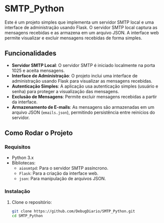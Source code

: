 # SMTP_Python

Este é um projeto simples que implementa um servidor SMTP local e uma interface de administração usando Flask. O servidor SMTP local captura as mensagens recebidas e as armazena em um arquivo JSON. A interface web permite visualizar e excluir mensagens recebidas de forma simples.

## Funcionalidades

- **Servidor SMTP Local**: O servidor SMTP é iniciado localmente na porta 1025 e aceita mensagens.
- **Interface de Administração**: O projeto inclui uma interface de administração usando Flask para visualizar as mensagens recebidas.
- **Autenticação Simples**: A aplicação usa autenticação simples (usuário e senha) para proteger a visualização das mensagens.
- **Exclusão de Mensagens**: Permite excluir mensagens recebidas a partir da interface.
- **Armazenamento de E-mails**: As mensagens são armazenadas em um arquivo JSON (`emails.json`), permitindo persistência entre reinícios do servidor.

## Como Rodar o Projeto

### Requisitos

- Python 3.x
- Bibliotecas:
  - `aiosmtpd`: Para o servidor SMTP assíncrono.
  - `Flask`: Para a criação da interface web.
  - `json`: Para manipulação de arquivos JSON.

### Instalação

1. Clone o repositório:
   ```bash
   git clone https://github.com/DebugDiario/SMTP_Python.git
   cd SMTP_Python
